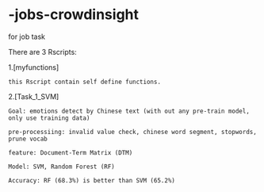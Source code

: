 # -jobs-crowdinsight
for job task

There are 3 Rscripts:

1.[myfunctions] 

    this Rscript contain self define functions.

2.[Task_1_SVM]

    Goal: emotions detect by Chinese text (with out any pre-train model, only use training data)
    
    pre-processiing: invalid value check, chinese word segment, stopwords, prune vocab
    
    feature: Document-Term Matrix (DTM)
    
    Model: SVM, Random Forest (RF)
    
    Accuracy: RF (68.3%) is better than SVM (65.2%)
      

